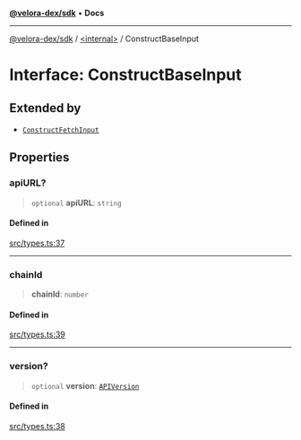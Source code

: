 [**@velora-dex/sdk**](../../README.md) • **Docs**

***

[@velora-dex/sdk](../../globals.md) / [\<internal\>](../README.md) / ConstructBaseInput

# Interface: ConstructBaseInput

## Extended by

- [`ConstructFetchInput`](../../interfaces/ConstructFetchInput.md)

## Properties

### apiURL?

> `optional` **apiURL**: `string`

#### Defined in

[src/types.ts:37](https://github.com/VeloraDEX/sdk/blob/feat/extend_delta_orders_filtering/src/types.ts#L37)

***

### chainId

> **chainId**: `number`

#### Defined in

[src/types.ts:39](https://github.com/VeloraDEX/sdk/blob/feat/extend_delta_orders_filtering/src/types.ts#L39)

***

### version?

> `optional` **version**: [`APIVersion`](../../type-aliases/APIVersion.md)

#### Defined in

[src/types.ts:38](https://github.com/VeloraDEX/sdk/blob/feat/extend_delta_orders_filtering/src/types.ts#L38)
